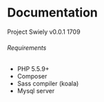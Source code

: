 # Documentation
Project Swiely v0.0.1 1709
###### Requirements
- PHP 5.5.9+
- Composer
- Sass compiler (koala)
- Mysql server
